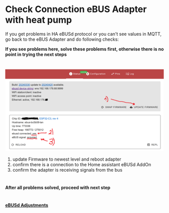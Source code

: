 # Check Connection eBUS Adapter with heat pump

If you get problems in HA eBUSd protocol or you can't see values in MQTT, go back to the eBUS Adapter and do following checks:

**If you see problems here, solve these problems first, otherwise there is no point in trying the next steps**
#
![image](pictures/easi3.png)

1) update Firmware to newest level and reboot adapter
2) confirm there is a connection to the Home assistant eBUSd AddOn
3) confirm the adapter is receiving signals from the bus

#
**After all problems solved, proceed with next step** 
#
**[eBUSd Adjustments](ebusd.md)**

